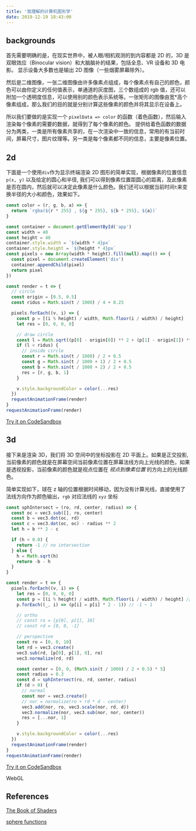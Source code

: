 ```yaml
---
title: '我理解的计算机图形学'
date: 2019-12-19 18:43:00
---
```


## backgrounds

首先需要明确的是，在现实世界中，被人眼/相机观测的到内容都是 2D 的，3D 是双眼效应（Binocular vision）和大脑脑补的结果，包括全息、VR 设备和 3D 电影。
显示设备大多数也是输出 2D 图像（一些烟雾屏幕除外）。

然后是二维图像，一张二维图像由许多像素点组成，每个像素点有自己的颜色，颜色可以由你定义的任何值表示，单通道的灰度图，三个数组成的 rgb 值，还可以附加一个透明度信息，可以使用别的颜色表示系统等。一张矩形的图像由宽\*高个像素组成，那么我们的目的就是分别计算这些像素的颜色并将其显示在设备上。

所以我们要做的是实现一个 `pixelData => color` 的函数（着色函数），然后输入渲染每个像素的需要的数据，就得到了每个像素的颜色。
提供给着色函数的数据分为两类，一类是所有像素共享的，在一次渲染中一致的信息，常用的有当前时间，屏幕尺寸，图片纹理等。另一类是每个像素都不同的信息，主要是像素位置。

## 2d

下面是一个使用`div`作为显示终端渲染 2D 图形的简单实现，根据像素的位置信息 `p(x, y)` 以及给定的圆心和半径, 我们可以得到像素位置距圆心的距离，及此像素是否在圆内，然后就可以决定此像素是什么颜色。我们还可以根据当前时间`t`来变换半径的大小和颜色，效果如下。



```js
const color = (r, g, b, a) => {
  return `rgba(${r * 255} , ${g * 255}, ${b * 255}, ${a})`
}

const container = document.getElementById('app')
const width = 40
const height = 40
container.style.width = `${width * 4}px`
container.style.height = `${height * 4}px`
const pixels = new Array(width * height).fill(null).map(() => {
  const pixel = document.createElement('div')
  container.appendChild(pixel)
  return pixel
})

const render = t => {
  // circle
  const origin = [0.5, 0.5]
  const ridus = Math.sin(t / 1000) / 4 + 0.25

  pixels.forEach((v, i) => {
    const p = [(i % height) / width, Math.floor(i / width) / height]
    let res = [0, 0, 0, 0]

    // draw circle
    const l = Math.sqrt((p[0] - origin[0]) ** 2 + (p[1] - origin[1]) ** 2)
    if (l < ridus) {
      // inside circle
      const r = Math.sin(t / 1000) / 2 + 0.5
      const g = Math.sin(t / 1000 + 1) / 2 + 0.5
      const b = Math.sin(t / 1000 + 2) / 2 + 0.5
      res = [r, g, b, 1]
    }

    v.style.backgroundColor = color(...res)
  })
  requestAnimationFrame(render)
}
requestAnimationFrame(render)
```

[Try it on CodeSandbox](https://codesandbox.io/s/2d-rendering-with-div-d1bc0)

## 3d

接下来是渲染 3D，我们将 3D 空间中的坐标投影在 2D 平面上。如果是正交投影, 当前像素的颜色就是在屏幕空间当前像素位置在屏幕法线方向上光线的颜色，如果是透视投影，当前像素的颜色就是视点位置在 _视点到像素位置_ 的方向上的光线颜色。

简单实现如下，球在 z 轴的位置根据时间移动，因为没有计算光线，直接使用了法线方向作为颜色输出，`rgb` 对应法线的 `xyz` 坐标

```js
const sphIntersect = (ro, rd, center, radius) => {
  const oc = vec3.sub([], ro, center)
  const b = vec3.dot(oc, rd)
  const c = vec3.dot(oc, oc) - radius ** 2
  let h = b ** 2 - c

  if (h < 0.0) {
    return -1 // no intersection
  } else {
    h = Math.sqrt(h)
    return -b - h
  }
}

const render = t => {
  pixels.forEach((v, i) => {
    let res = [0, 0, 0, 0]
    const p = [(i % height) / width, Math.floor(i / width) / height] // 0 ~ 1
    p.forEach((_, i) => (p[i] = p[i] * 2 - 1)) // -1 ~ 1

    // ortho
    // const ro = [p[0], p[1], 10]
    // const rd = [0, 0, -1]

    // perspective
    const ro = [0, 0, 10]
    let rd = vec3.create()
    vec3.sub(rd, [p[0], p[1], 0], ro)
    vec3.normalize(rd, rd)

    const center = [0, 0, (Math.sin(t / 1000) / 2 + 0.5) * 5]
    const radius = 0.3
    const d = sphIntersect(ro, rd, center, radius)
    if (d > 0) {
      // normal
      const nor = vec3.create()
      // nor = normalize(ro + rd * d - center)
      vec3.add(nor, ro, vec3.scale(nor, rd, d))
      vec3.normalize(nor, vec3.sub(nor, nor, center))
      res = [...nor, 1]
    }

    v.style.backgroundColor = color(...res)
  })
  requestAnimationFrame(render)
}
requestAnimationFrame(render)
```

[Try it on CodeSandbox](https://codesandbox.io/s/3d-rendering-with-div-m9knk)


WebGL

## References

[The Book of Shaders](https://thebookofshaders.com/)

[sphere functions](http://www.iquilezles.org/www/articles/spherefunctions/spherefunctions.htm)
